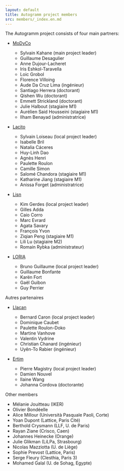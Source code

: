 ```yaml
---
layout: default
title: Autogramm project members
src: members/_index.en.md
---
```


The Autogramm project consists of four main partners:
  
* [MoDyCo](https://modyco.fr/)
  * Sylvain Kahane (main project leader)
  * Guillaume Desagulier
  * Anne Dujour-Lacheret
  * Iris Eshkol-Taravella
  * Loic Grobol
  * Florence Villoing
  * Aude Da Cruz Lima (ingénieur)
  * Santiago Herrera (doctorant)
  * Qishen Wu (doctorant)
  * Emmett Strickland (doctorant)
  * Julie Halbout (stagiaire M1)
  * Aurélien Said Housseini (stagiaire M1)
  * Ilham Benayad (administratrice)
 
* [Lacito](https://www.lacito.cnrs.fr/)
  * Sylvain Loiseau (local project leader)
  * Isabelle Bril
  * Natalia Cáceres
  * Huy-Linh Dao
  * Agnès Henri
  * Paulette Roulon
  * Camille Simon
  * Salomé Chandora (stagiaire M1)
  * Katharine Jiang (stagiaire M1)
  * Anissa Forget (administratrice)
 
* [Lisn](https://www.lisn.upsaclay.fr/)
  * Kim Gerdes (local project leader)
  * Gilles Adda
  * Caio Corro
  * Marc Evrard
  * Agata Savary
  * François Yvon
  * Ziqian Peng (stagiaire M1)
  * Lili Lu (stagiaire M2)
  * Romain Rybka (administrateur)
 
* [LORIA](https://www.loria.fr)
  * Bruno Guillaume (local project leader)
  * Guillaume Bonfante
  * Karën Fort
  * Gaël Guibon
  * Guy Perrier
 
Autres partenaires

* [Llacan](https://llacan.cnrs.fr/)
  * Bernard Caron (local project leader)
  * Dominique Caubet
  * Paulette Roulon-Doko
  * Martine Vanhove
  * Valentin Vydrine
  * Christian Chanard (ingénieur)
  * Uyên-To Rabier (ingénieur)

* [Ertim](https://er-tim.fr/)
  * Pierre Magistry (local project leader)
  * Damien Nouvel
  * Ilaine Wang
  * Johanna Cordova (doctorante)

Other members

  * Mélanie Jouitteau (IKER)
  * Olivier Bondéelle
  * Alice Millour (Università Pasquale Paoli, Corte)
  * Yoan Dupont (Lattice, Paris Cité)
  * Berthold Crysmann (LLF, U. de Paris)
  * Rayan Ziane (Crisco, Caen)
  * Johannes Heinecke (Orange)
  * Julie Glikman (LiLPa, Strasbourg)
  * Nicolas Mazziotta (U. de Liège)
  * Sophie Prevost (Lattice, Paris)
  * Serge Fleury (Clesthia, Paris 3)
  * Mohamed Galal (U. de Sohag, Egypte)

